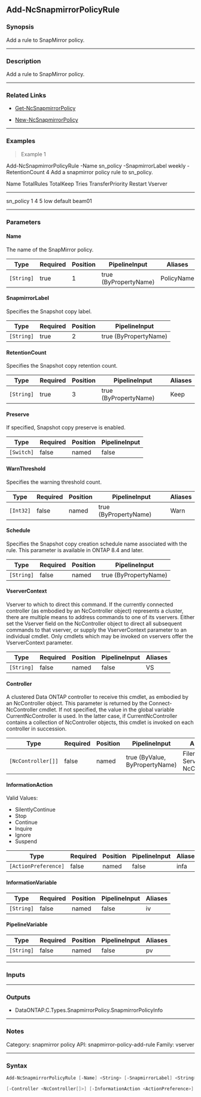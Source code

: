 Add-NcSnapmirrorPolicyRule
--------------------------

### Synopsis
Add a rule to SnapMirror policy.

---

### Description

Add a rule to SnapMirror policy.

---

### Related Links
* [Get-NcSnapmirrorPolicy](Get-NcSnapmirrorPolicy)

* [New-NcSnapmirrorPolicy](New-NcSnapmirrorPolicy)

---

### Examples
> Example 1

Add-NcSnapmirrorPolicyRule -Name sn_policy -SnapmirrorLabel weekly -RetentionCount 4
Add a snapmirror policy rule to sn_policy.

Name               TotalRules  TotalKeep      Tries TransferPriority   Restart  Vserver
----               ----------  ---------      ----- ----------------   -------  -------
sn_policy                   1          4          5 low                default  beam01

---

### Parameters
#### **Name**
The name of the SnapMirror policy.

|Type      |Required|Position|PipelineInput        |Aliases   |
|----------|--------|--------|---------------------|----------|
|`[String]`|true    |1       |true (ByPropertyName)|PolicyName|

#### **SnapmirrorLabel**
Specifies the Snapshot copy label.

|Type      |Required|Position|PipelineInput        |
|----------|--------|--------|---------------------|
|`[String]`|true    |2       |true (ByPropertyName)|

#### **RetentionCount**
Specifies the Snapshot copy retention count.

|Type      |Required|Position|PipelineInput        |Aliases|
|----------|--------|--------|---------------------|-------|
|`[String]`|true    |3       |true (ByPropertyName)|Keep   |

#### **Preserve**
If specified, Snapshot copy preserve is enabled.

|Type      |Required|Position|PipelineInput|
|----------|--------|--------|-------------|
|`[Switch]`|false   |named   |false        |

#### **WarnThreshold**
Specifies the warning threshold count.

|Type     |Required|Position|PipelineInput        |Aliases|
|---------|--------|--------|---------------------|-------|
|`[Int32]`|false   |named   |true (ByPropertyName)|Warn   |

#### **Schedule**
Specifies the Snapshot copy creation schedule name associated with the rule.
This parameter is available in ONTAP 8.4 and later.

|Type      |Required|Position|PipelineInput        |
|----------|--------|--------|---------------------|
|`[String]`|false   |named   |true (ByPropertyName)|

#### **VserverContext**
Vserver to which to direct this command.  If the currently connected controller (as embodied by an NcController object) represents a cluster, there are multiple means to address commands to one of its vservers.  Either set the Vserver field on the NcController object to direct all subsequent commands to that vserver, or supply the VserverContext parameter to an individual cmdlet.  Only cmdlets which may be invoked on vservers offer the VserverContext parameter.

|Type      |Required|Position|PipelineInput|Aliases|
|----------|--------|--------|-------------|-------|
|`[String]`|false   |named   |false        |VS     |

#### **Controller**
A clustered Data ONTAP controller to receive this cmdlet, as embodied by an NcController object.  This parameter is returned by the Connect-NcController cmdlet.  If not specified, the value in the global variable CurrentNcController is used.  In the latter case, if CurrentNcController contains a collection of NcController objects, this cmdlet is invoked on each controller in succession.

|Type              |Required|Position|PipelineInput                 |Aliases                          |
|------------------|--------|--------|------------------------------|---------------------------------|
|`[NcController[]]`|false   |named   |true (ByValue, ByPropertyName)|Filer<br/>Server<br/>NcController|

#### **InformationAction**

Valid Values:

* SilentlyContinue
* Stop
* Continue
* Inquire
* Ignore
* Suspend

|Type                |Required|Position|PipelineInput|Aliases|
|--------------------|--------|--------|-------------|-------|
|`[ActionPreference]`|false   |named   |false        |infa   |

#### **InformationVariable**

|Type      |Required|Position|PipelineInput|Aliases|
|----------|--------|--------|-------------|-------|
|`[String]`|false   |named   |false        |iv     |

#### **PipelineVariable**

|Type      |Required|Position|PipelineInput|Aliases|
|----------|--------|--------|-------------|-------|
|`[String]`|false   |named   |false        |pv     |

---

### Inputs

---

### Outputs
* DataONTAP.C.Types.SnapmirrorPolicy.SnapmirrorPolicyInfo

---

### Notes
Category: snapmirror policy
API: snapmirror-policy-add-rule
Family: vserver

---

### Syntax
```PowerShell
Add-NcSnapmirrorPolicyRule [-Name] <String> [-SnapmirrorLabel] <String> [-RetentionCount] <String> [-Preserve] [-WarnThreshold <Int32>] [-Schedule <String>] [-VserverContext <String>] 
```
```PowerShell
[-Controller <NcController[]>] [-InformationAction <ActionPreference>] [-InformationVariable <String>] [-PipelineVariable <String>] [<CommonParameters>]
```
